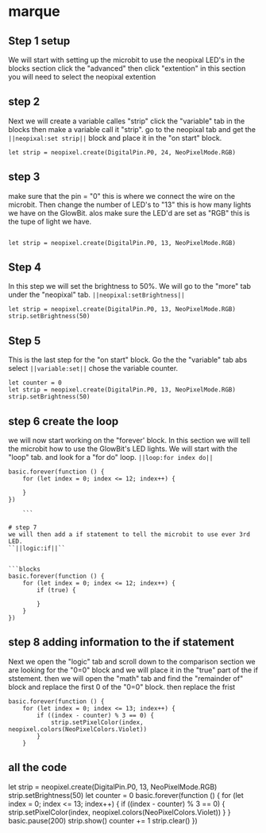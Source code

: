 # marque

## Step 1 setup
We will start with setting up the microbit to use the neopixal LED's
in the blocks section click the "advanced" then click "extention" 
in this section you will need to select the neopixal extention

## step 2
Next we will create a variable calles "strip" click the "variable" tab
in the blocks then make a variable call it "strip".
go to the neopixal tab and get the ``||neopixal:set strip||`` block and place 
it in the "on start" block. 

```blocks
let strip = neopixel.create(DigitalPin.P0, 24, NeoPixelMode.RGB)

```

## step 3
make sure that the pin = "0" this is where we connect the wire on the microbit.
Then change the number of LED's to "13" this is how many lights we have on the GlowBit.
alos make sure the LED'd are set as "RGB" this is the tupe of light we have.

```blocks

let strip = neopixel.create(DigitalPin.P0, 13, NeoPixelMode.RGB)

```
## Step 4
In this step we will set the brightness to 50%. We will go to the "more" tab
under the "neopixal" tab. ``||neopixal:setBrightness||``


```blocks 
let strip = neopixel.create(DigitalPin.P0, 13, NeoPixelMode.RGB)
strip.setBrightness(50)
```

## Step 5
This is the last step for the "on start" block. 
Go the the "variable" tab abs select ``||variable:set||`` 
chose the variable counter.

```blocks
let counter = 0
let strip = neopixel.create(DigitalPin.P0, 13, NeoPixelMode.RGB)
strip.setBrightness(50)
```
## step 6 create the loop
we will now start working on the "forever' block.
In this section we will tell the microbit how to use the GlowBit's LED lights.
We will start with the "loop" tab. and look for a "for do" loop.
``||loop:for index do||`` 


```block
basic.forever(function () {
    for (let index = 0; index <= 12; index++) {
    	
    }
})

    ```

# step 7
we will then add a if statement to tell the microbit to use ever 3rd LED.
``||logic:if||`` 


```blocks
basic.forever(function () {
    for (let index = 0; index <= 12; index++) {
        if (true) {
        	
        }
    }
})
```
## step 8 adding information to the if statement 
Next we open the "logic" tab and scroll down to the comparison section we are looking 
for the "0=0" block and we will place it in the "true" part of the if ststement.
then we will open the "math" tab and find the "remainder of" block and replace the first 0
of the  "0=0" block.
then replace the frist 

```blocks
basic.forever(function () {
    for (let index = 0; index <= 13; index++) {
        if ((index - counter) % 3 == 0) {
            strip.setPixelColor(index, neopixel.colors(NeoPixelColors.Violet))
        }
    }
```


## all the code
let strip = neopixel.create(DigitalPin.P0, 13, NeoPixelMode.RGB)
strip.setBrightness(50)
let counter = 0
basic.forever(function () {
    for (let index = 0; index <= 13; index++) {
        if ((index - counter) % 3 == 0) {
            strip.setPixelColor(index, neopixel.colors(NeoPixelColors.Violet))
        }
    }
    basic.pause(200)
    strip.show()
    counter += 1
    strip.clear()
})